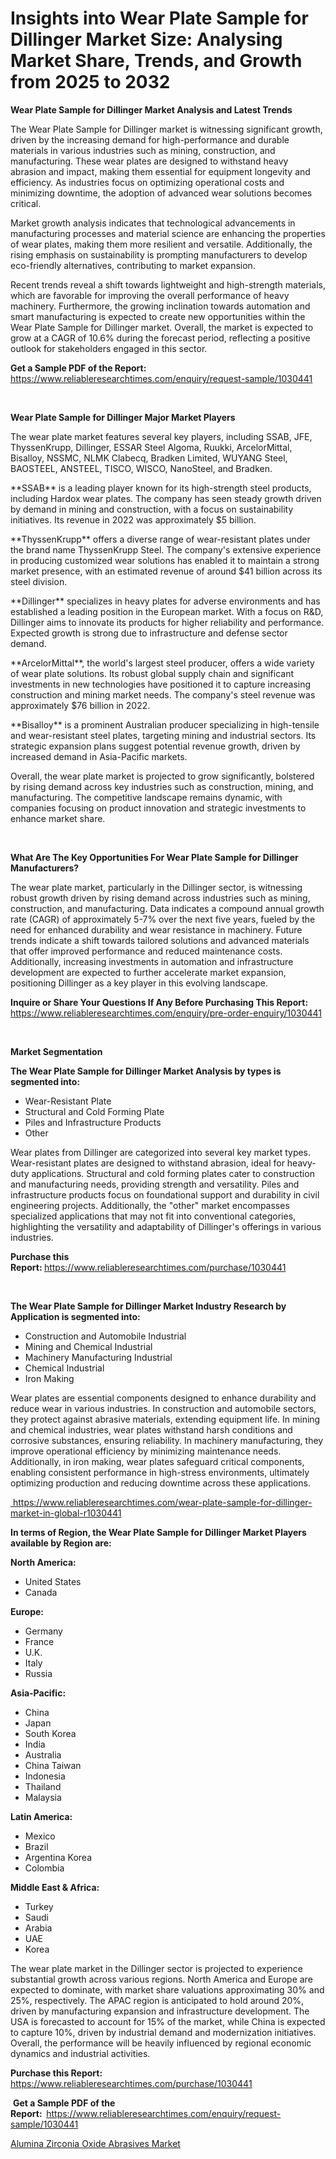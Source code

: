 <p><h1>Insights into Wear Plate Sample for Dillinger Market Size: Analysing Market Share, Trends, and Growth from 2025 to 2032</h1></p><p><strong>Wear Plate Sample for Dillinger Market Analysis and Latest Trends</strong></p>
<p><p>The Wear Plate Sample for Dillinger market is witnessing significant growth, driven by the increasing demand for high-performance and durable materials in various industries such as mining, construction, and manufacturing. These wear plates are designed to withstand heavy abrasion and impact, making them essential for equipment longevity and efficiency. As industries focus on optimizing operational costs and minimizing downtime, the adoption of advanced wear solutions becomes critical.</p><p>Market growth analysis indicates that technological advancements in manufacturing processes and material science are enhancing the properties of wear plates, making them more resilient and versatile. Additionally, the rising emphasis on sustainability is prompting manufacturers to develop eco-friendly alternatives, contributing to market expansion. </p><p>Recent trends reveal a shift towards lightweight and high-strength materials, which are favorable for improving the overall performance of heavy machinery. Furthermore, the growing inclination towards automation and smart manufacturing is expected to create new opportunities within the Wear Plate Sample for Dillinger market. Overall, the market is expected to grow at a CAGR of 10.6% during the forecast period, reflecting a positive outlook for stakeholders engaged in this sector.</p></p>
<p><strong>Get a Sample PDF of the Report:&nbsp;</strong> <a href="https://www.reliableresearchtimes.com/enquiry/request-sample/1030441?utm_campaign=2931&utm_medium=2&utm_source=Github&utm_content=ia&utm_term=21032025&utm_id=wear-plate-sample-for-dillinger">https://www.reliableresearchtimes.com/enquiry/request-sample/1030441</a></p>
<p>&nbsp;</p>
<p><strong>Wear Plate Sample for Dillinger Major Market Players</strong></p>
<p><p>The wear plate market features several key players, including SSAB, JFE, ThyssenKrupp, Dillinger, ESSAR Steel Algoma, Ruukki, ArcelorMittal, Bisalloy, NSSMC, NLMK Clabecq, Bradken Limited, WUYANG Steel, BAOSTEEL, ANSTEEL, TISCO, WISCO, NanoSteel, and Bradken.</p><p>**SSAB** is a leading player known for its high-strength steel products, including Hardox wear plates. The company has seen steady growth driven by demand in mining and construction, with a focus on sustainability initiatives. Its revenue in 2022 was approximately $5 billion.</p><p>**ThyssenKrupp** offers a diverse range of wear-resistant plates under the brand name ThyssenKrupp Steel. The company's extensive experience in producing customized wear solutions has enabled it to maintain a strong market presence, with an estimated revenue of around $41 billion across its steel division.</p><p>**Dillinger** specializes in heavy plates for adverse environments and has established a leading position in the European market. With a focus on R&D, Dillinger aims to innovate its products for higher reliability and performance. Expected growth is strong due to infrastructure and defense sector demand.</p><p>**ArcelorMittal**, the world's largest steel producer, offers a wide variety of wear plate solutions. Its robust global supply chain and significant investments in new technologies have positioned it to capture increasing construction and mining market needs. The company's steel revenue was approximately $76 billion in 2022.</p><p>**Bisalloy** is a prominent Australian producer specializing in high-tensile and wear-resistant steel plates, targeting mining and industrial sectors. Its strategic expansion plans suggest potential revenue growth, driven by increased demand in Asia-Pacific markets.</p><p>Overall, the wear plate market is projected to grow significantly, bolstered by rising demand across key industries such as construction, mining, and manufacturing. The competitive landscape remains dynamic, with companies focusing on product innovation and strategic investments to enhance market share.</p></p>
<p>&nbsp;</p>
<p><strong>What Are The Key Opportunities For Wear Plate Sample for Dillinger Manufacturers?</strong></p>
<p><p>The wear plate market, particularly in the Dillinger sector, is witnessing robust growth driven by rising demand across industries such as mining, construction, and manufacturing. Data indicates a compound annual growth rate (CAGR) of approximately 5-7% over the next five years, fueled by the need for enhanced durability and wear resistance in machinery. Future trends indicate a shift towards tailored solutions and advanced materials that offer improved performance and reduced maintenance costs. Additionally, increasing investments in automation and infrastructure development are expected to further accelerate market expansion, positioning Dillinger as a key player in this evolving landscape.</p></p>
<p><strong>Inquire or Share Your Questions If Any Before Purchasing This Report:</strong> <a href="https://www.reliableresearchtimes.com/enquiry/pre-order-enquiry/1030441?utm_campaign=2931&utm_medium=2&utm_source=Github&utm_content=ia&utm_term=21032025&utm_id=wear-plate-sample-for-dillinger">https://www.reliableresearchtimes.com/enquiry/pre-order-enquiry/1030441</a></p>
<p>&nbsp;</p>
<p><strong>Market Segmentation</strong></p>
<p><strong>The Wear Plate Sample for Dillinger Market Analysis by types is segmented into:</strong></p>
<p><ul><li>Wear-Resistant Plate</li><li>Structural and Cold Forming Plate</li><li>Piles and Infrastructure Products</li><li>Other</li></ul></p>
<p><p>Wear plates from Dillinger are categorized into several key market types. Wear-resistant plates are designed to withstand abrasion, ideal for heavy-duty applications. Structural and cold forming plates cater to construction and manufacturing needs, providing strength and versatility. Piles and infrastructure products focus on foundational support and durability in civil engineering projects. Additionally, the "other" market encompasses specialized applications that may not fit into conventional categories, highlighting the versatility and adaptability of Dillinger's offerings in various industries.</p></p>
<p><strong>Purchase this Report:&nbsp;</strong><a href="https://www.reliableresearchtimes.com/purchase/1030441?utm_campaign=2931&utm_medium=2&utm_source=Github&utm_content=ia&utm_term=21032025&utm_id=wear-plate-sample-for-dillinger">https://www.reliableresearchtimes.com/purchase/1030441</a></p>
<p>&nbsp;</p>
<p><strong>The Wear Plate Sample for Dillinger Market Industry Research by Application is segmented into:</strong></p>
<p><ul><li>Construction and Automobile Industrial</li><li>Mining and Chemical Industrial</li><li>Machinery Manufacturing Industrial</li><li>Chemical Industrial</li><li>Iron Making</li></ul></p>
<p><p>Wear plates are essential components designed to enhance durability and reduce wear in various industries. In construction and automobile sectors, they protect against abrasive materials, extending equipment life. In mining and chemical industries, wear plates withstand harsh conditions and corrosive substances, ensuring reliability. In machinery manufacturing, they improve operational efficiency by minimizing maintenance needs. Additionally, in iron making, wear plates safeguard critical components, enabling consistent performance in high-stress environments, ultimately optimizing production and reducing downtime across these applications.</p></p>
<p><a href="https://www.reliableresearchtimes.com/wear-plate-sample-for-dillinger-market-in-global-r1030441?utm_campaign=2931&utm_medium=2&utm_source=Github&utm_content=ia&utm_term=21032025&utm_id=wear-plate-sample-for-dillinger">&nbsp;https://www.reliableresearchtimes.com/wear-plate-sample-for-dillinger-market-in-global-r1030441</a></p>
<p><strong>In terms of Region, the Wear Plate Sample for Dillinger Market Players available by Region are:</strong></p>
<p>
    <p> <strong> North America: </strong>
        <ul>
            <li>United States</li>
            <li>Canada</li>
        </ul>
        </p> 
    <p> <strong> Europe: </strong>
        <ul>
            <li>Germany</li>
            <li>France</li>
            <li>U.K.</li>
            <li>Italy</li>
            <li>Russia</li>
        </ul>
        </p> 
    <p> <strong> Asia-Pacific: </strong>
        <ul>
            <li>China</li>
            <li>Japan</li>
            <li>South Korea</li>
            <li>India</li>
            <li>Australia</li>
            <li>China Taiwan</li>
            <li>Indonesia</li>
            <li>Thailand</li>
            <li>Malaysia</li>
        </ul>
        </p> 
    <p> <strong> Latin America: </strong>
        <ul>
            <li>Mexico</li>
            <li>Brazil</li>
            <li>Argentina Korea</li>
            <li>Colombia</li>
        </ul>
        </p> 
    <p> <strong> Middle East & Africa: </strong>
        <ul>
            <li>Turkey</li>
            <li>Saudi</li>
            <li>Arabia</li>
            <li>UAE</li>
            <li>Korea</li>
        </ul>
    </p>
    </p>
<p><p>The wear plate market in the Dillinger sector is projected to experience substantial growth across various regions. North America and Europe are expected to dominate, with market share valuations approximating 30% and 25%, respectively. The APAC region is anticipated to hold around 20%, driven by manufacturing expansion and infrastructure development. The USA is forecasted to account for 15% of the market, while China is expected to capture 10%, driven by industrial demand and modernization initiatives. Overall, the performance will be heavily influenced by regional economic dynamics and industrial activities.</p></p>
<p><strong>Purchase this Report: </strong><a href="https://www.reliableresearchtimes.com/purchase/1030441?utm_campaign=2931&utm_medium=2&utm_source=Github&utm_content=ia&utm_term=21032025&utm_id=wear-plate-sample-for-dillinger">https://www.reliableresearchtimes.com/purchase/1030441</a></p>
<p>&nbsp;<strong>Get a Sample PDF of the Report:&nbsp;&nbsp;</strong><a href="https://www.reliableresearchtimes.com/enquiry/request-sample/1030441?utm_campaign=2931&utm_medium=2&utm_source=Github&utm_content=ia&utm_term=21032025&utm_id=wear-plate-sample-for-dillinger">https://www.reliableresearchtimes.com/enquiry/request-sample/1030441</a></p>
<p><strong></strong></p>
<p><p><a href="https://github.com/hoganemken50/Market-Research-Report-List-1/blob/main/alumina-zirconia-oxide-abrasives-market.md?utm_campaign=2931&utm_medium=2&utm_source=Github&utm_content=ia&utm_term=21032025&utm_id=wear-plate-sample-for-dillinger">Alumina Zirconia Oxide Abrasives Market</a></p></p>